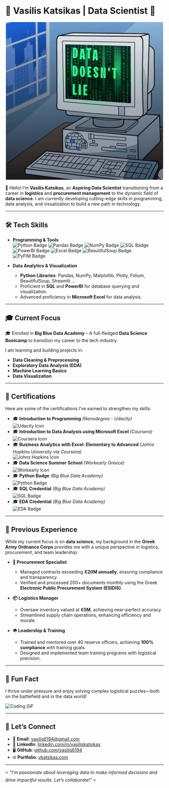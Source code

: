# 🌟 Vasilis Katsikas | Data Scientist 🌟

<p align="center">
  <img src="https://github.com/vasilis6194/vasilis6194/blob/main/giphy.webp" width="500">
</p>

👋 Hello! I’m **Vasilis Katsikas**, an **Aspiring Data Scientist** transitioning from a career in **logistics** and **procurement management** to the dynamic field of **data science**. I am currently developing cutting-edge skills in programming, data analysis, and visualization to build a new path in technology.

---

## 🛠️ **Tech Skills**
- **Programming & Tools**  
  ![Python Badge](https://img.shields.io/badge/Python-3776AB?style=for-the-badge&logo=python&logoColor=white)
  ![Pandas Badge](https://img.shields.io/badge/Pandas-150458?style=for-the-badge&logo=pandas&logoColor=white)
  ![NumPy Badge](https://img.shields.io/badge/NumPy-013243?style=for-the-badge&logo=numpy&logoColor=white)
  ![SQL Badge](https://img.shields.io/badge/SQL-336791?style=for-the-badge&logo=postgresql&logoColor=white)
  ![PowerBI Badge](https://img.shields.io/badge/PowerBI-F2C811?style=for-the-badge&logo=powerbi&logoColor=black)
  ![Excel Badge](https://img.shields.io/badge/Microsoft_Excel-217346?style=for-the-badge&logo=microsoft-excel&logoColor=white)
  ![BeautifulSoup Badge](https://img.shields.io/badge/BeautifulSoup-2A5C7C?style=for-the-badge&logo=python&logoColor=white)
  ![PyFIM Badge](https://img.shields.io/badge/PyFIM-000000?style=for-the-badge&logo=python&logoColor=white)


- **Data Analytics & Visualization**    
  - **Python Libraries**: Pandas, NumPy, Matplotlib, Plotly, Folium, BeautifulSoup, Streamlit ...
  - Proficient in **SQL** and **PowerBI** for database querying and visualization.  
  - Advanced proficiency in **Microsoft Excel** for data analysis.

---

## 🎓 **Current Focus**
🎓 Enrolled in **Big Blue Data Academy** – A full-fledged **Data Science Bootcamp** to transition my career to the tech industry.  

I am learning and building projects in:  
- **Data Cleaning & Preprocessing**  
- **Exploratory Data Analysis (EDA)**  
- **Machine Learning Basics**  
- **Data Visualization**  

---

## 📜 **Certifications**
Here are some of the certifications I’ve earned to strengthen my skills:

- 🎓 **Introduction to Programming** *(Nanodegree - Udacity)*  
  ![Udacity Icon](https://img.shields.io/badge/Udacity-02B3E4?style=flat&logo=udacity&logoColor=white)  
- 🎓 **Introduction to Data Analysis using Microsoft Excel** *(Coursera)*  
  ![Coursera Icon](https://img.shields.io/badge/Coursera-0056D2?style=flat&logo=coursera&logoColor=white)  
- 🎓 **Business Analytics with Excel: Elementary to Advanced** *(Johns Hopkins University via Coursera)*  
  ![Johns Hopkins Icon](https://img.shields.io/badge/Johns%20Hopkins%20University-002D62?style=flat&logoColor=white)  
- 🎓 **Data Science Summer School** *(Workearly Greece)*  
  ![Workearly Icon](https://img.shields.io/badge/Workearly-Greece-blue?style=flat)  
- 🎓 **Python Badge** *(Big Blue Data Academy)*  
  ![Python Badge](https://img.shields.io/badge/Big%20Blue%20Data%20Academy-3776AB?style=flat&logo=python&logoColor=white)  
- 🎓 **SQL Credential** *(Big Blue Data Academy)*  
  ![SQL Badge](https://img.shields.io/badge/Big%20Blue%20Data%20Academy-SQL-336791?style=flat&logoColor=white)  
- 🎓 **EDA Credential** *(Big Blue Data Academy)*  
  ![EDA Badge](https://img.shields.io/badge/Big%20Blue%20Data%20Academy-EDA-150458?style=flat&logoColor=white)

---

## 🎯 **Previous Experience**
While my current focus is on **data science**, my background in the **Greek Army Ordnance Corps** provides me with a unique perspective in logistics, procurement, and team leadership:  

- **📜 Procurement Specialist**  
  - Managed contracts exceeding **€20M annually**, ensuring compliance and transparency.  
  - Verified and processed 200+ documents monthly using the Greek **Electronic Public Procurement System (ESIDIS)**.  

- **📦 Logistics Manager**  
  - Oversaw inventory valued at **€5M**, achieving near-perfect accuracy.  
  - Streamlined supply chain operations, enhancing efficiency and morale.  

- **🪖 Leadership & Training**  
  - Trained and mentored over 40 reserve officers, achieving **100% compliance** with training goals.  
  - Designed and implemented team training programs with logistical precision.

---

## 🎉 **Fun Fact**
I thrive under pressure and enjoy solving complex logistical puzzles—both on the battlefield and in the data world!  

![Coding GIF](https://media.giphy.com/media/L8K62iTDkzGX6/giphy.gif)

---

## 🤝 **Let’s Connect**  
- 📧 **Email**: [vasilis6194@gmail.com](mailto:vasilis6194@gmail.com)  
- 💼 **LinkedIn**: [linkedin.com/in/vasiliskatsikas](https://www.linkedin.com/in/vasiliskatsikas/)  
- 🖥️ **GitHub**: [github.com/vasilis6194](https://github.com/vasilis6194)  
- 🌐 **Portfolio**: [vkatsikas.com](https://vkatsikas.com)  


---

⭐️ *"I’m passionate about leveraging data to make informed decisions and drive impactful results. Let’s collaborate!"* ⭐️
